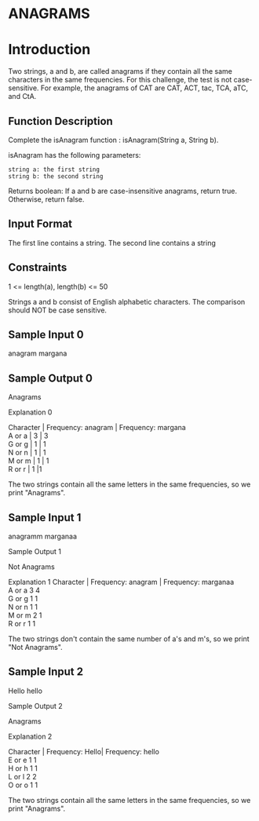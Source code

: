 # ANAGRAMS


# Introduction 

Two strings, a and b, are called anagrams if they contain all the same characters in the same frequencies. For this challenge, the test is not case-sensitive. For example, the anagrams of CAT are CAT, ACT, tac, TCA, aTC, and CtA.

## Function Description

Complete the isAnagram function : isAnagram(String a, String b).

isAnagram has the following parameters:

    string a: the first string
    string b: the second string

Returns boolean: If a and b are case-insensitive anagrams, return true. Otherwise, return false.

## Input Format

The first line contains a string. The second line contains a string


## Constraints

1 <= length(a), length(b) <= 50

Strings a and b consist of English alphabetic characters. The comparison should NOT be case sensitive.

## Sample Input 0

anagram
margana

## Sample Output 0

Anagrams

Explanation 0


Character |	Frequency: anagram |	Frequency: margana <br>
A or a |	3 | 3 <br>
G or g 	| 1  |	1 <br>
N or n 	| 1 |	1 <br>
M or m 	| 1 |	1 <br>
R or r 	| 1 |1 <br>

The two strings contain all the same letters in the same frequencies, so we print "Anagrams".

## Sample Input 1

anagramm
marganaa

Sample Output 1

Not Anagrams

Explanation 1
Character 	| Frequency: anagram |  	Frequency: marganaa <br>
A or a 	3 	4 <br>
G or g 	1 	1 <br>
N or n 	1 	1 <br>
M or m 	2 	1 <br>
R or r 	1 	1 <br>

The two strings don't contain the same number of a's and m's, so we print "Not Anagrams".

## Sample Input 2

Hello
hello

Sample Output 2

Anagrams

Explanation 2


Character 	| Frequency: Hello|  	Frequency: hello <br>
E or e 	1 	1 <br>
H or h 	1 	1 <br>
L or l 	2 	2 <br>
O or o 	1 	1 <br>

The two strings contain all the same letters in the same frequencies, so we print "Anagrams".